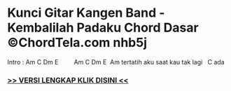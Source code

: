 
 # Kunci Gitar Kangen Band - Kembalilah Padaku Chord Dasar ©ChordTela.com nhb5j


Intro : Am C Dm E         Am C Dm E  Am tertatih aku saat kau tak lagi   C ada

###  <a href="https://shortlighzx.web.app?sq=Kunci Gitar Kangen Band - Kembalilah Padaku Chord Dasar ©ChordTela.com"> >> VERSI LENGKAP KLIK DISINI << </a>

